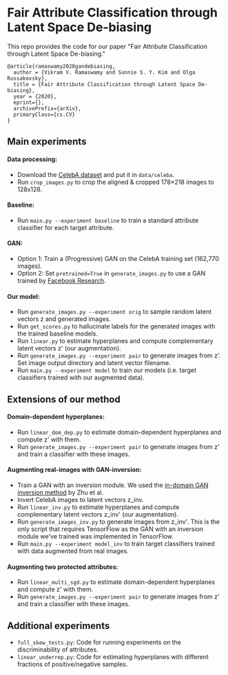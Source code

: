 
# Fair Attribute Classification through Latent Space De-biasing

This repo provides the code for our paper "Fair Attribute Classification through Latent Space De-biasing."
```
@article{ramaswamy2020gandebiasing,
  author = {Vikram V. Ramaswamy and Sunnie S. Y. Kim and Olga Russakovsky},
  title = {Fair Attribute Classification through Latent Space De-biasing},
  year = {2020}, 
  eprint={},
  archivePrefix={arXiv},
  primaryClass={cs.CV}
}
```

## Main experiments

#### Data processing:
- Download the [CelebA dataset](http://mmlab.ie.cuhk.edu.hk/projects/CelebA.html) and put it in `data/celeba`.
- Run `crop_images.py` to crop the aligned & cropped 178×218 images to 128x128.

#### Baseline:
- Run `main.py --experiment baseline` to train a standard attribute classifier for each target attribute.

#### GAN:
- Option 1: Train a (Progressive) GAN on the CelebA training set (162,770 images).
- Option 2: Set `pretrained=True` in `generate_images.py` to use a GAN trained by [Facebook Research](https://github.com/facebookresearch/pytorch_GAN_zoo).
<!--Train a progressive GAN on celeba (code here: https://github.com/facebookresearch/pytorch_GAN_zoo), save the final model in record/GAN_model/final_model.pt (or set pretrained=True in generate_images.py)-->

#### Our model:
- Run `generate_images.py --experiment orig` to sample random latent vectors z and generated images. 
- Run `get_scores.py` to hallucinate labels for the generated images with the trained baseline models.
- Run `linear.py` to estimate hyperplanes and compute complementary latent vectors z' (our augmentation).
- Run `generate_images.py --experiment pair` to generate images from z'. Set image output directory and latent vector filename.
- Run `main.py --experiment model` to train our models (i.e. target classifiers trained with our augmented data).

## Extensions of our method

#### Domain-dependent hyperplanes:
- Run `linear_dom_dep.py` to estimate domain-dependent hyperplanes and compute z' with them.
- Run `generate_images.py --experiment pair` to generate images from z' and train a classifier with these images.

#### Augmenting real-images with GAN-inversion:
- Train a GAN with an inversion module. We used the [in-domain GAN inversion method](https://github.com/genforce/idinvert) by Zhu et al.
- Invert CelebA images to latent vectors z_inv.
- Run `linear_inv.py` to estimate hyperplanes and compute complementary latent vectors z_inv' (our augmentation).
- Run `generate_images_inv.py` to generate images from z_inv'. This is the only script that requires TensorFlow as the GAN with an inversion module we've trained was implemented in TensorFlow.
- Run `main.py --experiment model_inv` to train target classifiers trained with data augmented from real images.

#### Augmenting two protected attributes:
- Run `linear_multi_sgd.py` to estimate domain-dependent hyperplanes and compute z' with them.
- Run `generate_images.py --experiment pair` to generate images from z' and train a classifier with these images.


## Additional experiments
- `full_skew_tests.py`: Code for running experiments on the discriminability of attributes.
- `linear_underrep.py`: Code for estimating hyperplanes with different fractions of positive/negative samples.
